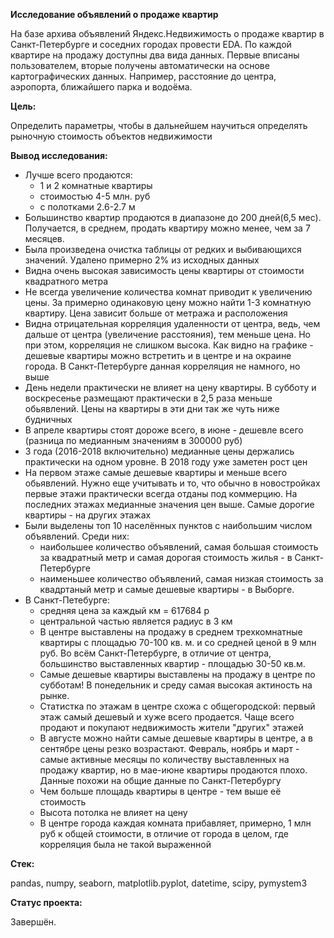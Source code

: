 **Исследование объявлений о продаже квартир**

На базе архива объявлений Яндекс.Недвижимость о продаже квартир в Санкт-Петербурге и соседних городах провести EDA. По каждой квартире на продажу доступны два вида данных. Первые вписаны пользователем, вторые получены автоматически на основе картографических данных. Например, расстояние до центра, аэропорта, ближайшего парка и водоёма.

**Цель:**

Определить параметры, чтобы в дальнейшем научиться определять рыночную стоимость объектов недвижимости

**Вывод исследования:**

- Лучше всего продаются:
  - 1 и 2 комнатные квартиры
  - стоимостью 4-5 млн. руб
  - с полотками 2.6-2.7 м
- Большинство квартир продаются в диапазоне до 200 дней(6,5 мес). Получается, в среднем, продать квартиру можно менее, чем за 7 месяцев. 
- Была произведена очистка таблицы от редких и выбивающихся значений. Удалено примерно 2% из исходных данных
- Видна очень высокая зависимость цены квартиры от стоимости квадратного метра
- Не всегда увеличение количества комнат приводит к увеличению цены. За примерно одинаковую цену можно найти 1-3 комнатную квартиру. Цена зависит больше от метража и расположения
- Видна отрицательная корреляция удаленности от центра, ведь, чем дальше от центра (увеличение расстояния), тем меньше цена. Но при этом, корреляция не слишком высока. Как видно на графике - дешевые квартиры можно встретить и в центре и на окраине города. В Санкт-Петербурге данная корреляция не намного, но выше
- День недели практически не влияет на цену квартиры. В субботу и воскресенье размещают практически в 2,5 раза меньше обьявлений. Цены на квартиры в эти дни так же чуть ниже будничных
- В апреле квартиры стоят дороже всего, в июне - дешевле всего (разница по медианным значениям в 300000 руб)
- 3 года (2016-2018 включительно) медианные цены держались практически на одном уровне. В 2018 году уже заметен рост цен
- На первом этаже самые дешевые квартиры и меньше всего обьявлений. Нужно еще учитывать и то, что обычно в новостройках первые этажи практически всегда отданы под коммерцию. На последних этажах медианные значения цен выше. Самые дорогие квартиры - на других этажах
- Были выделены топ 10 населённых пунктов с наибольшим числом объявлений. Среди них:
  - наибольшее количество объявлений, самая большая стоимость за квадратный метр и самая дорогая стоимость жилья - в Санкт-Петербурге
  - наименьшее количество объявлений, самая низкая стоимость за квадртаный метр и самые дешевые квартиры - в Выборге.
- В Санкт-Петебурге:
  - средняя цена за каждый км = 617684 р
  - центральной частью является радиус в 3 км
  - В центре выставлены на продажу в среднем трехкомнатные квартиры с площадью 70-100 кв. м. и со средней ценой в 9 млн руб. Во всём Санкт-Петербурге, в отличие от центра, большинство выставленных квартир - площадью 30-50 кв.м.
  - Cамые дешевые квартиры выставлены на продажу в центре по субботам! В понедельник и среду самая высокая актиность на рынке.
  - Статистка по этажам в центре схожа с общегородской: первый этаж самый дешевый и хуже всего продается. Чаще всего продают и покупают недвижимость жители "других" этажей
  - В августе можно найти самые дешевые квартиры в центре, а в сентябре цены резко возрастают. Февраль, ноябрь и март - самые активные месяцы по количеству выставленных на продажу квартир, но в мае-июне квартиры продаются плохо. Данные похожи на общие данные по Санкт-Петербургу
  - Чем больше площадь квартиры в центре - тем выше её стоимость
  - Высота потолка не влияет на цену
  - В центре города каждая комната прибавляет, примерно, 1 млн руб к общей стоимости, в отличие от города в целом, где корреляция была не такой выраженной

**Стек:**

pandas, numpy, seaborn, matplotlib.pyplot, datetime, scipy, pymystem3

**Статус проекта:**

Завершён.
